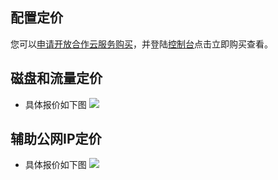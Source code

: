 ## 配置定价

您可以[申请开放合作云服务购买](http://tce.fsphere.cn/act/apply/overseas)，并登陆[控制台](http://console.tce.fsphere.cn/ovm/overview)点击立即购买查看。

## 磁盘和流量定价
- 具体报价如下图
![](http://imgcache.tce.fsphere.cn/image/mc.qcloudimg.com/static/img/4fd0f0bbc92a0bc790a14ab8b6b5b5fa/image.png)

## 辅助公网IP定价
- 具体报价如下图
![](http://imgcache.tce.fsphere.cn/image/mc.qcloudimg.com/static/img/02168c206b10655b960e614824381378/image.png)
